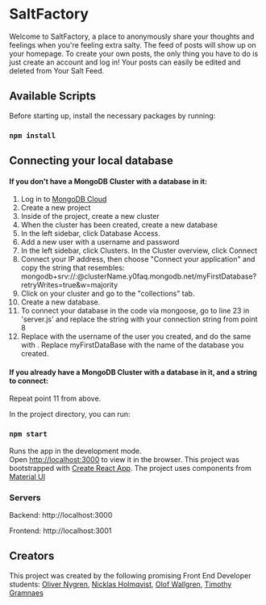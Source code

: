 # SaltFactory

Welcome to SaltFactory, a place to anonymously share your thoughts and feelings when you're feeling extra salty. The feed of posts will show up on your homepage. To create your own posts, the only thing you have to do is just create an account and log in! Your posts can easily be edited and deleted from Your Salt Feed.

## Available Scripts

Before starting up, install the necessary packages by running:

### `npm install`

## Connecting your local database

#### If you don't have a MongoDB Cluster with a database in it:

1. Log in to [MongoDB Cloud](https://account.mongodb.com/account/login)
2. Create a new project
3. Inside of the project, create a new cluster
4. When the cluster has been created, create a new database
5. In the left sidebar, click Database Access.
6. Add a new user with a username and password
7. In the left sidebar, click Clusters. In the Cluster overview, click Connect
8. Connect your IP address, then choose "Connect your application" and copy the string that resembles: mongodb+srv://<username>:<password>@clusterName.y0faq.mongodb.net/myFirstDatabase?retryWrites=true&w=majority
9. Click on your cluster and go to the "collections" tab.
10. Create a new database.
11. To connect your database in the code via mongoose, go to line 23 in 'server.js' and replace the string with your connection string from point 8
12. Replace <username> with the username of the user you created, and do the same with <password>. Replace myFirstDataBase with the name of the database you created.

#### If you already have a MongoDB Cluster with a database in it, and a string to connect:

Repeat point 11 from above.

In the project directory, you can run:

### `npm start`

Runs the app in the development mode.\
Open [http://localhost:3000](http://localhost:3000) to view it in the browser.
This project was bootstrapped with [Create React App](https://github.com/facebook/create-react-app).
The project uses components from [Material UI](https://material-ui.com/getting-started/installation/)

### Servers

Backend: http://localhost:3000

Frontend: http://localhost:3001

## Creators

This project was created by the following promising Front End Developer students: [Oliver Nygren](https://github.com/olivernygren), [Nicklas Holmqvist](https://github.com/Nicklas-Holmqvist), [Olof Wallgren](https://github.com/olofWallgren), [Timothy Gramnaes](https://github.com/TimothyGramnaes)
